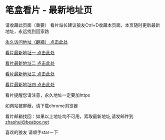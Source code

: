 # 笔盒看片 - 最新地址页

请收藏此页面（重要）
看片站长建议狼友Ctrl+D收藏本页面，本页随时更新最新地址，永远找到回家路

[永久访问地址（翻牆） 点击此处](https://beabox.net/)

[看片最新地址一 点击此处](https://bhm5w7u9u4b4.shop)

[看片最新地址二 点击此处](https://bhc4w4p8d9e1.shop)

[看片最新地址三 点击此处](https://bht9j3g8i3a0.shop)

[看片最新地址四 点击此处](https://bhv8a8j7t1d7.shop)

看片提醒您请注意，永久地址一定要加https

如网站被屏蔽，请下载chrome浏览器

看片邮箱找回：如果以上地址均不可用，索取最新地址,请发邮件到 zhaohui@beabox.net

喜欢的狼友 请顺手star一下
